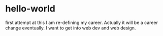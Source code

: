 # hello-world
first attempt at this
I am re-defining my career.  Actually it will be a career change eventually.  I want to get into web dev and web design.
